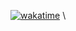 [![wakatime](https://wakatime.com/badge/user/734a7a1b-7ef1-4bff-8628-598f2ce17bcd.svg)](https://wakatime.com/@734a7a1b-7ef1-4bff-8628-598f2ce17bcd) \
<!-- ![mbicl's github stats](https://github-readme-stats.vercel.app/api?username=mbicl&show_icons=true&theme=tokyonight)
![snake animation](https://raw.githubusercontent.com/mbicl/mbicl/output/github-contribution-grid-snake-dark.svg)

Here are some ideas to get you started:

- 🔭 I’m currently working on ...
- 🌱 I’m currently learning ...
- 👯 I’m looking to collaborate on ...
- 🤔 I’m looking for help with ...
- 💬 Ask me about ...
- 📫 How to reach me: ...
- 😄 Pronouns: ...
- ⚡ Fun fact: ... -->
